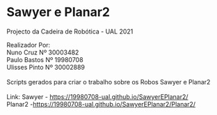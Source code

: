 # Sawyer e Planar2<br>
Projecto da Cadeira de Robótica - UAL 2021<br>

Realizador Por:<br>
    Nuno Cruz       Nº 30003482<br>
    Paulo Bastos   Nº 19980708<br>
    Ulisses Pinto   Nº 30002889<br> 
<br>
Scripts gerados para criar o trabalho sobre os Robos Sawyer e Planar2<br>
<br>
Link:
  Sawyer - <a href="https://19980708-ual.github.io/SawyerEPlanar2/">https://19980708-ual.github.io/SawyerEPlanar2/</a><br>
  Planar2 -<a href="https://19980708-ual.github.io/SawyerEPlanar2/Planar2/">https://19980708-ual.github.io/SawyerEPlanar2/Planar2/</a><br>
